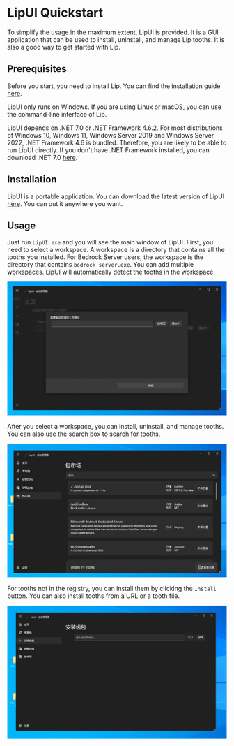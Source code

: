 # LipUI Quickstart

To simplify the usage in the maximum extent, LipUI is provided. It is a GUI application that can be used to install, uninstall, and manage Lip tooths. It is also a good way to get started with Lip.

## Prerequisites

Before you start, you need to install Lip. You can find the installation guide [here](installation.md).

LipUI only runs on Windows. If you are using Linux or macOS, you can use the command-line interface of Lip.

LipUI depends on .NET 7.0 or .NET Framework 4.6.2. For most distributions of Windows 10, Windows 11, Windows Server 2019 and Windows Server 2022, .NET Framework 4.6 is bundled. Therefore, you are likely to be able to run LipUI directly. If you don't have .NET Framework installed, you can download .NET 7.0 [here](https://dotnet.microsoft.com/download/dotnet/7.0).

## Installation

LipUI is a portable application. You can download the latest version of LipUI [here](https://github.com/LipPkg/LipUI/releases/latest). You can put it anywhere you want.

## Usage

Just run `LipUI.exe` and you will see the main window of LipUI. First, you need to select a workspace. A workspace is a directory that contains all the tooths you installed. For Bedrock Server users, the workspace is the directory that contains `bedrock_server.exe`. You can add multiple workspaces. LipUI will automatically detect the tooths in the workspace.

![LipUI Main Window](../assets/img/lipui_main_window.png)

After you select a workspace, you can install, uninstall, and manage tooths. You can also use the search box to search for tooths.

![LipUI Registry](../assets/img/lipui_registry.png)

For tooths not in the registry, you can install them by clicking the `Install` button. You can also install tooths from a URL or a tooth file.

![LipUI Install Tooth](../assets/img/lipui_install_tooth.png)
